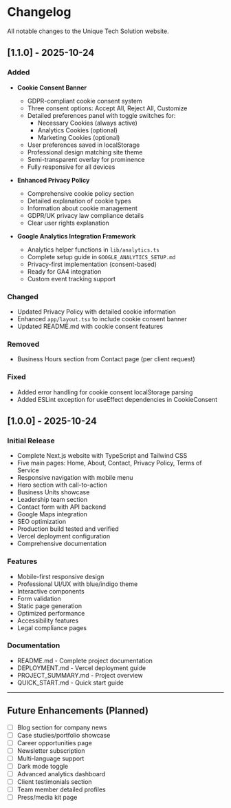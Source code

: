 # Changelog

All notable changes to the Unique Tech Solution website.

## [1.1.0] - 2025-10-24

### Added
- **Cookie Consent Banner**
  - GDPR-compliant cookie consent system
  - Three consent options: Accept All, Reject All, Customize
  - Detailed preferences panel with toggle switches for:
    - Necessary Cookies (always active)
    - Analytics Cookies (optional)
    - Marketing Cookies (optional)
  - User preferences saved in localStorage
  - Professional design matching site theme
  - Semi-transparent overlay for prominence
  - Fully responsive for all devices

- **Enhanced Privacy Policy**
  - Comprehensive cookie policy section
  - Detailed explanation of cookie types
  - Information about cookie management
  - GDPR/UK privacy law compliance details
  - Clear user rights explanation

- **Google Analytics Integration Framework**
  - Analytics helper functions in `lib/analytics.ts`
  - Complete setup guide in `GOOGLE_ANALYTICS_SETUP.md`
  - Privacy-first implementation (consent-based)
  - Ready for GA4 integration
  - Custom event tracking support

### Changed
- Updated Privacy Policy with detailed cookie information
- Enhanced `app/layout.tsx` to include cookie consent banner
- Updated README.md with cookie consent features

### Removed
- Business Hours section from Contact page (per client request)

### Fixed
- Added error handling for cookie consent localStorage parsing
- Added ESLint exception for useEffect dependencies in CookieConsent

## [1.0.0] - 2025-10-24

### Initial Release
- Complete Next.js website with TypeScript and Tailwind CSS
- Five main pages: Home, About, Contact, Privacy Policy, Terms of Service
- Responsive navigation with mobile menu
- Hero section with call-to-action
- Business Units showcase
- Leadership team section
- Contact form with API backend
- Google Maps integration
- SEO optimization
- Production build tested and verified
- Vercel deployment configuration
- Comprehensive documentation

### Features
- Mobile-first responsive design
- Professional UI/UX with blue/indigo theme
- Interactive components
- Form validation
- Static page generation
- Optimized performance
- Accessibility features
- Legal compliance pages

### Documentation
- README.md - Complete project documentation
- DEPLOYMENT.md - Vercel deployment guide
- PROJECT_SUMMARY.md - Project overview
- QUICK_START.md - Quick start guide

---

## Future Enhancements (Planned)

- [ ] Blog section for company news
- [ ] Case studies/portfolio showcase
- [ ] Career opportunities page
- [ ] Newsletter subscription
- [ ] Multi-language support
- [ ] Dark mode toggle
- [ ] Advanced analytics dashboard
- [ ] Client testimonials section
- [ ] Team member detailed profiles
- [ ] Press/media kit page
